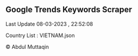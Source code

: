 

## Google Trends Keywords Scraper 
 
Last Update 08-03-2023 , 22:52:08

Country List :
VIETNAM.json



© Abdul Muttaqin 
